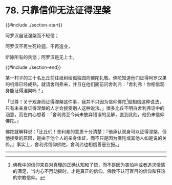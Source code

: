 # 78. 只靠信仰无法证得涅槃
{{#include ./section-start}}

阿罗汉自证涅槃而不轻信；

阿罗汉不再生死轮迴，不再造业，

断除所有的贪慾；阿罗汉是无上士。

{{#include ./section-end}}

某一村子的三十名比丘前往祇树给孤独园向佛陀礼敬。佛陀知道他们证得阿罗汉果的机缘已经成熟，就请舍利弗来，并且在他们面前问舍利弗：「舍利弗！你相信观身能证得涅槃吗？」

「世尊！关于观身而证得涅槃这件事，我并不只因为信仰佛陀[^1]就相信这种说法，只有未亲身证得涅槃的人才会接受别人这种说法。」很多比丘不明白舍利弗话中的涵意，而在内心想着：「舍利弗至今尚未放弃错误的见解，直到此刻，他仍未信仰佛陀。」

佛陀就解释说：「比丘们！舍利弗的意思十分清楚：『他承认观身可以证得涅槃，但他接受的原因，是由于他个人的亲身体证，而不只是因为佛陀或其他人如是说的关係。』事实上，舍利弗信仰佛陀，舍利弗也相信善恶业报。」


---



[^1]: 佛教中的信仰来自对真理的正确认知和了悟，而不是因为害怕神或者追求情感的满足，当内心不再动摇时，才是真正的信仰。佛教不认可盲目的信仰和狂热的宗教信仰。


